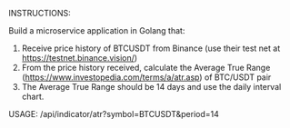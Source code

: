 INSTRUCTIONS:

Build a microservice application in Golang that:
1. Receive price history of BTCUSDT from Binance (use their test net at https://testnet.binance.vision/)
2. From the price history received, calculate the Average True Range (https://www.investopedia.com/terms/a/atr.asp) of BTC/USDT pair
3. The Average True Range should be 14 days and use the daily interval chart.

USAGE:
/api/indicator/atr?symbol=BTCUSDT&period=14